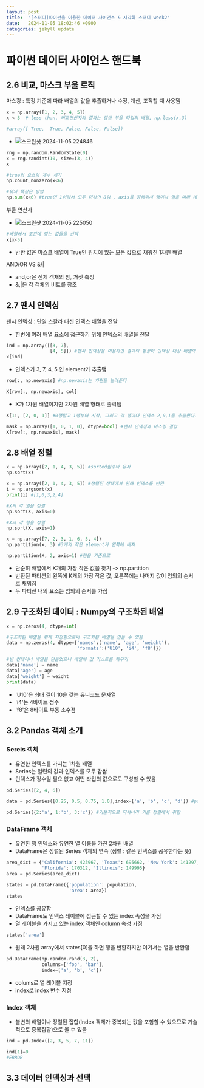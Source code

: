 ```yaml
---
layout: post
title:  "[스터디]파이썬을 이용한 데이터 사이언스 & 시각화 스터디 week2"
date:   2024-11-05 18:02:46 +0900
categories: jekyll update
---
```

# 파이썬 데이터 사이언스 핸드북

## 2.6 비교, 마스크 부울 로직

마스킹 : 특정 기준에 따라 배열의 값을 추출하거나 수정, 계산, 조작할 때 사용됌

```python
x = np.array([1, 2, 3, 4, 5])
x < 3  # less than, 비교연산자의 결과는 항상 부울 타입의 배열, np.less(x,3)

#array([ True,  True, False, False, False])
```
+ ![스크린샷 2024-11-05 224846](https://github.com/user-attachments/assets/1a61257d-5ca8-46d8-be79-7279783d9bc2)

```python
rng = np.random.RandomState(0)
x = rng.randint(10, size=(3, 4))
x

#true의 요소의 개수 세기
np.count_nonzero(x<6)

#위와 똑같은 방법
np.sum(x<6) #true면 1이라서 모두 더하면 8임 , axis를 정해줘서 행이나 열을 따라 계산 가능
```

부울 연산자
+ ![스크린샷 2024-11-05 225050](https://github.com/user-attachments/assets/0c5de024-4876-4f5b-b8cc-65143aa8ad24)

```python
#배열에서 조건에 맞는 값들을 선택
x[x<5]
```
+ 반환 값은 마스크 배열이 True인 위치에 있는 모든 값으로 채워진 1차원 배열

AND/OR VS &/|
+ and,or은 전체 객채의 참, 거짓 측정
+ &,|은 각 객체의 비트를 참조

## 2.7 팬시 인덱싱

팬시 인덱싱 : 단일 스칼라 대신 인덱스 배열을 전달
+ 한번에 여러 배열 요소에 접근하기 위해 인덱스의 배열을 전달

```python
ind = np.array([[3, 7], 
                [4, 5]]) #팬시 인덱싱을 이용하면 결과의 형상이 인덱싱 대상 배열의 형상이 아니라 인덱스 배열의 형상을 반영
x[ind]
```
+ 인덱스가 3, 7, 4, 5 인 element가 추출됌

```python
row[:, np.newaxis] #np.newaxis는 차원을 늘려준다

X[row[:, np.newaxis], col]
```
+ X가 1차원 배열이지만 2차원 배열 형태로 출력됌

```python
X[1:, [2, 0, 1]] #0행말고 1행부터 시작, 그리고 각 행마다 인덱스 2,0,1을 추출한다.
```
```python
mask = np.array([1, 0, 1, 0], dtype=bool) #팬시 인덱싱과 마스킹 결합
X[row[:, np.newaxis], mask]
```

## 2.8 배열 정렬
```python
x = np.array([2, 1, 4, 3, 5]) #sorted함수와 유사
np.sort(x)

x = np.array([2, 1, 4, 3, 5]) #정렬된 상태에서 원래 인덱스를 반환
i = np.argsort(x)
print(i) #[1,0,3,2,4]
```

```python
#X의 각 열을 정렬
np.sort(X, axis=0)

#X의 각 행을 정렬
np.sort(X, axis=1)
```

```python
x = np.array([7, 2, 3, 1, 6, 5, 4])
np.partition(x, 3) #3개의 작은 element가 왼쪽에 배치

np.partition(X, 2, axis=1) #행을 기준으로
```
+ 단순히 배열에서 K개의 가장 작은 값을 찾기 -> np.partition
+ 반환된 파티션의 왼쪽에 K개의 가장 작은 값, 오른쪽에는 나머지 값이 임의의 순서로 채워짐
+ 두 파티션 내의 요소는 임의의 순서를 가짐

## 2.9 구조화된 데이터 : Numpy의 구조화된 배열

```python
x = np.zeros(4, dtype=int)

#구조화된 배열을 위해 지정함으로써 구조화된 배열을 만들 수 있음
data = np.zeros(4, dtype={'names':('name', 'age', 'weight'),
                          'formats':('U10', 'i4', 'f8')})

#빈 컨테이너 배열을 만들었으니 배열에 값 리스트를 채우기
data['name'] = name
data['age'] = age
data['weight'] = weight
print(data)
```
+ 'U10'은 최대 길이 10을 갖는 유니코드 문자열
+ 'i4'는 4바이트 정수
+ 'f8'은 8바이트 부동 소수점

## 3.2 Pandas 객체 소개

### Sereis 객체
+ 유연한 인덱스를 가지는 1차원 배열
+ Series는 일련의 값과 인덱스를 모두 감쌈
+ 인덱스가 정수일 필요 없고 어떤 타입의 값으로도 구성할 수 있음

```python
pd.Series([2, 4, 6])

data = pd.Series([0.25, 0.5, 0.75, 1.0],index=['a', 'b', 'c', 'd']) #pd.values하면 앞에꺼가 나오고 pd.index하면 뒤에꺼가 나옴

pd.Series({2:'a', 1:'b', 3:'c'}) #기본적으로 딕셔너리 키를 정렬해서 취함
```

### DataFrame 객체
+ 유연한 행 인덱스와 유연한 열 이름을 가진 2차원 배열
+ DataFrame은 정렬된 Series 객체의 연속 (정렬 : 같은 인덱스를 공유한다는 뜻)

```python
area_dict = {'California': 423967, 'Texas': 695662, 'New York': 141297,
             'Florida': 170312, 'Illinois': 149995}
area = pd.Series(area_dict)

states = pd.DataFrame({'population': population,
                       'area': area})
states
```
+ 인덱스를 공유함
+ DataFrame도 인덱스 레이블에 접근할 수 있는 index 속성을 가짐
+ 열 레이블을 가지고 있는 index 객체인 column 속성 가짐

```python
states['area']
```
+ 원래 2차원 array에서 states[0]을 하면 행을 반환하지만 여기서는 열을 반환함

```python
pd.DataFrame(np.random.rand(3, 2),
             columns=['foo', 'bar'],
             index=['a', 'b', 'c'])
```
+ colums로 열 레이블 지정
+ index로 index 변수 지정

### Index 객체
+ 불변의 배열이나 정렬된 집합(Index 객체가 중복되는 값을 포함할 수 있으므로 기술적으로 중복집합)으로 볼 수 있음

```python
ind = pd.Index([2, 3, 5, 7, 11])

ind[1]=0
#ERROR
```

## 3.3 데이터 인덱싱과 선택







